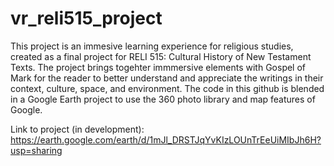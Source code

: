 # vr_reli515_project

This project is an immesive learning experience for religious studies, created as a final project for RELI 515: Cultural History of New Testament Texts. 
The project brings togehter immmersive elements with Gospel of Mark for the reader to better understand and appreciate the writings in their context, culture, space, and environment.
The code in this github is blended in a Google Earth project to use the 360 photo library and map features of Google.

Link to project (in development): https://earth.google.com/earth/d/1mJl_DRSTJqYvKIzLOUnTrEeUiMIbJh6H?usp=sharing
